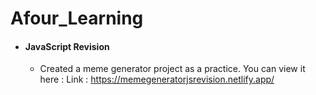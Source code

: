 # Afour_Learning

- ####  JavaScript Revision
    - Created a meme generator project as a practice. You can view it here :
        Link : https://memegeneratorjsrevision.netlify.app/
     
